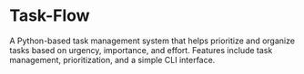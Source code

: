 # Task-Flow
A Python-based task management system that helps prioritize and organize tasks based on urgency, importance, and effort. Features include task management, prioritization, and a simple CLI interface.

